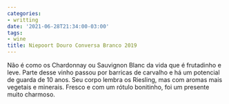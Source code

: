 ```yaml
---
categories:
- writting
date: '2021-06-28T21:34:00-03:00'
tags:
- wine
title: Niepoort Douro Conversa Branco 2019
---
```


Não é como os Chardonnay ou Sauvignon Blanc da vida que é frutadinho e leve. Parte desse vinho passou por barricas de carvalho e há um potencial de guarda de 10 anos. Seu corpo lembra os Riesling, mas com aromas mais vegetais e minerais. Fresco e com um rótulo bonitinho, foi um presente muito charmoso.


